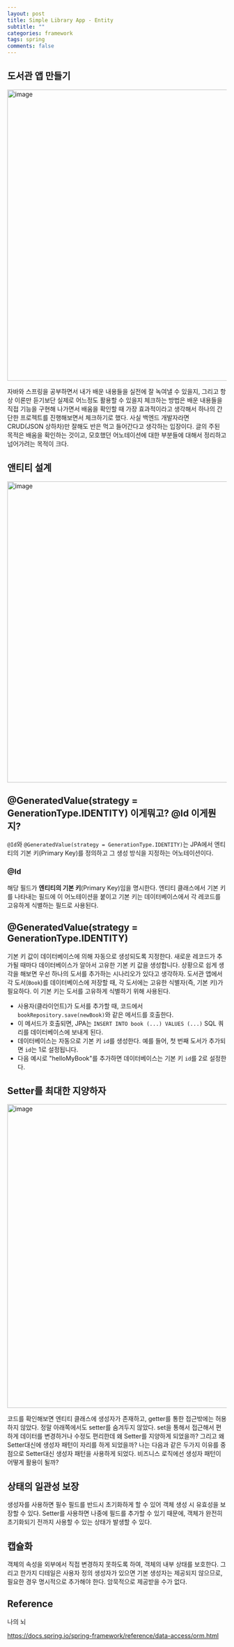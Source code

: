 ```yaml
---
layout: post
title: Simple Library App - Entity
subtitle: ""
categories: framework
tags: spring
comments: false
---
```


## 도서관 앱 만들기

<img width="668" alt="image" src="https://github.com/user-attachments/assets/467e9eda-63f1-44a1-aa87-ddc49e0a36c7">

자바와 스프링을 공부하면서 내가 배운 내용들을 실전에 잘 녹여낼 수 있을지, 
그리고 항상 이론만 듣기보단 실제로 어느정도 활용할 수 있을지 체크하는 방법은 배운 내용들을 직접 기능을 구현해 나가면서 
배움을 확인할 때 가장 효과적이라고 생각해서 하나의 간단한 프로젝트를 진행해보면서 체크하기로 했다.
사실 백엔드 개발자라면 CRUD(JSON 상하차)만 잘해도 반은 먹고 들어간다고 생각하는 입장이다.
글의 주된 목적은 배움을 확인하는 것이고, 모호했던 어노테이션에 대한 부분들에 대해서 정리하고 넘어가려는 목적이 크다.

## 앤티티 설계

<img width="691" alt="image" src="https://github.com/user-attachments/assets/f0dd533b-7ecc-40ff-993d-e5bc7f93f3af">

## @GeneratedValue(strategy = GenerationType.IDENTITY) 이게뭐고? @Id 이게뭔지?

`@Id`와 `@GeneratedValue(strategy = GenerationType.IDENTITY)`는 JPA에서 엔티티의 기본 키(Primary Key)를 정의하고 
그 생성 방식을 지정하는 어노테이션이다.

### @Id

해당 필드가 **엔티티의 기본 키**(Primary Key)임을 명시한다. 
엔티티 클래스에서 기본 키를 나타내는 필드에 이 어노테이션을 붙이고 기본 키는 데이터베이스에서 각 레코드를 고유하게 식별하는 필드로 사용된다.

## @GeneratedValue(strategy = GenerationType.IDENTITY)

기본 키 값이 데이터베이스에 의해 자동으로 생성되도록 지정한다. 
새로운 레코드가 추가될 때마다 데이터베이스가 알아서 고유한 기본 키 값을 생성합니다.
상황으로 쉽게 생각을 해보면 우선 하나의 도서를 추가하는 시나리오가 있다고 생각하자. 
도서관 앱에서 각 도서(`Book`)를 데이터베이스에 저장할 때, 각 도서에는 고유한 식별자(즉, 기본 키)가 필요하다. 
이 기본 키는 도서를 고유하게 식별하기 위해 사용된다.
- 사용자(클라이언트)가 도서를 추가할 때, 코드에서 `bookRepository.save(newBook)`와 같은 메서드를 호출한다.
- 이 메서드가 호출되면, JPA는 `INSERT INTO book (...) VALUES (...)` SQL 쿼리를 데이터베이스에 보내게 된다.
- 데이터베이스는 자동으로 기본 키 `id`를 생성한다. 예를 들어, 첫 번째 도서가 추가되면 `id`는 1로 설정됩니다.
- 다음 예시로 "helloMyBook"를 추가하면 데이터베이스는 기본 키 `id`를 2로 설정한다.

## Setter를 최대한 지양하자

<img width="697" alt="image" src="https://github.com/user-attachments/assets/85dea725-66a2-43f9-aaf8-af5974ca22f7">

코드를 확인해보면 엔티티 클래스에 생성자가 존재하고, getter를 통한 접근밖에는 허용하지 않았다. 
정말 아래쪽에서도 setter를 숨겨두지 않았다. set을 통해서 접근해서 편하게 데이터를 변경하거나 수정도 편리한데 왜 Setter를 지양하게 되었을까? 
그리고 왜 Setter대신에 생성자 패턴이 자리를 하게 되었을까?
나는 다음과 같은 두가지 이유를 중점으로 Setter대신 생성자 패턴을 사용하게 되었다. 
비즈니스 로직에선 생성자 패턴이 어떻게 활용이 될까?

## 상태의 일관성 보장

생성자를 사용하면 필수 필드를 반드시 초기화하게 할 수 있어 객체 생성 시 유효성을 보장할 수 있다. 
Setter를 사용하면 나중에 필드를 추가할 수 있기 때문에, 객체가 완전히 초기화되기 전까지 사용할 수 있는 상태가 발생할 수 있다.

## 캡슐화

객체의 속성을 외부에서 직접 변경하지 못하도록 하여, 객체의 내부 상태를 보호한다. 
그리고 한가지 디테일은 사용자 정의 생성자가 있으면 기본 생성자는 제공되지 않으므로, 필요한 경우 명시적으로 추가해야 한다. 암묵적으로 제공받을 수가 없다.

## Reference

나의 뇌

<https://docs.spring.io/spring-framework/reference/data-access/orm.html>